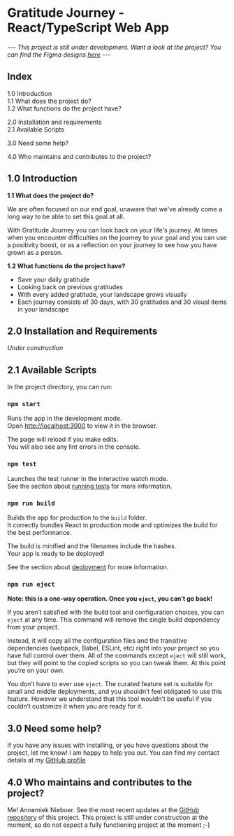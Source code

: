 # Gratitude Journey - React/TypeScript Web App
_--- This project is still under development. Want a look at the project? You can find the Figma designs [here](https://www.figma.com/file/4V67KL6DbRxVAlX2luLehm/Mobile-Design?node-id=3%3A5&t=PNUwAicSCsyklQyL-1) ---_

## Index

1.0 Introduction  
1.1 What does the project do?  
1.2 What functions do the project have? 

2.0 Installation and requirements  
2.1 Available Scripts  

3.0 Need some help?  

4.0 Who maintains and contributes to the project?

## 1.0 Introduction

**1.1 What does the project do?**

We are often focused on our end goal, unaware that we've already come a long way to be able to set this goal at all.

With Gratitude Journey you can look back on your life's journey. At times when you encounter difficulties on the journey to your goal and you can use a positivity boost, or as a reflection on your journey to see how you have grown as a person.

**1.2 What functions do the project have?**

- Save your daily gratitude
- Looking back on previous gratitudes
- With every added gratitude, your landscape grows visually
- Each journey consists of 30 days, with 30 gratitudes and 30 visual items in your landscape


## 2.0 Installation and Requirements

_Under construction_

## 2.1 Available Scripts

In the project directory, you can run:

### `npm start`

Runs the app in the development mode.\
Open [http://localhost:3000](http://localhost:3000) to view it in the browser.

The page will reload if you make edits.\
You will also see any lint errors in the console.

### `npm test`

Launches the test runner in the interactive watch mode.\
See the section about [running tests](https://facebook.github.io/create-react-app/docs/running-tests) for more information.

### `npm run build`

Builds the app for production to the `build` folder.\
It correctly bundles React in production mode and optimizes the build for the best performance.

The build is minified and the filenames include the hashes.\
Your app is ready to be deployed!

See the section about [deployment](https://facebook.github.io/create-react-app/docs/deployment) for more information.

### `npm run eject`

**Note: this is a one-way operation. Once you `eject`, you can’t go back!**

If you aren’t satisfied with the build tool and configuration choices, you can `eject` at any time. This command will remove the single build dependency from your project.

Instead, it will copy all the configuration files and the transitive dependencies (webpack, Babel, ESLint, etc) right into your project so you have full control over them. All of the commands except `eject` will still work, but they will point to the copied scripts so you can tweak them. At this point you’re on your own.

You don’t have to ever use `eject`. The curated feature set is suitable for small and middle deployments, and you shouldn’t feel obligated to use this feature. However we understand that this tool wouldn’t be useful if you couldn’t customize it when you are ready for it.

## 3.0 Need some help?

If you have any issues with installing, or you have questions about the project, let me know! I am happy to help you out. You can find my contact details at my [GitHub profile](https://github.com/AnnemiekNieboer/)

## 4.0 Who maintains and contributes to the project?

Me! Annemiek Nieboer. See the most recent updates at the [GitHub repository](https://github.com/AnnemiekNieboer/frontend-react-eindopdracht-color-palette/tree/feature/assignment) of this project. This project is still under construction at the moment, so do not expect a fully functioning project at the moment ;-)